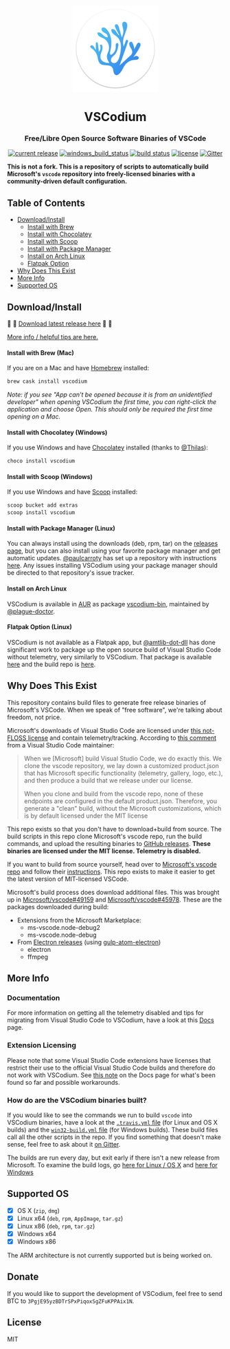 <div id="vscodium-logo" align="center">
    <br />
    <img src="./src/resources/linux/code.png" alt="VSCodium Logo" width="200"/>
    <h1>VSCodium</h1>
    <h3>Free/Libre Open Source Software Binaries of VSCode</h3>
</div>

<div id="badges" align="center">

  [![current release](https://img.shields.io/github/release/vscodium/vscodium.svg)](https://github.com/vscodium/vscodium/releases)
[![windows_build_status](https://dev.azure.com/vscodium/VSCodium/_apis/build/status/VSCodium.vscodium?branchName=master)](https://dev.azure.com/vscodium/VSCodium/_build?definitionId=1)
[![build status](https://travis-ci.com/VSCodium/vscodium.svg?branch=master)](https://travis-ci.com/VSCodium/vscodium) 
[![license](https://img.shields.io/github/license/VSCodium/vscodium.svg)](https://github.com/VSCodium/vscodium/blob/master/LICENSE)
[![Gitter](https://img.shields.io/gitter/room/vscodium/vscodium.svg)](https://gitter.im/VSCodium/Lobby)

</div>

**This is not a fork. This is a repository of scripts to automatically build Microsoft's `vscode` repository into freely-licensed binaries with a community-driven default configuration.**

## Table of Contents
- [Download/Install](#download-install)
  - [Install with Brew](#install-with-brew)
  - [Install with Chocolatey](#install-with-choco)
  - [Install with Scoop](#install-with-scoop)
  - [Install with Package Manager](#install-with-package-manager)
  - [Install on Arch Linux](#install-on-arch-linux)
  - [Flatpak Option](#flatpak)
- [Why Does This Exist](#why)
- [More Info](#more-info)
- [Supported OS](#supported-os)

## <a id="download-install"></a>Download/Install
:tada: :tada: [Download latest release here](https://github.com/VSCodium/vscodium/releases) :tada: :tada:

[More info / helpful tips are here.](https://github.com/VSCodium/vscodium/blob/master/DOCS.md)

#### <a id="install-with-brew"></a>Install with Brew (Mac)
If you are on a Mac and have [Homebrew](https://brew.sh/) installed:
```bash
brew cask install vscodium
```

_Note: if you see "App can’t be opened because it is from an unidentified developer" when opening VSCodium the first time, you can right-click the application and choose Open. This should only be required the first time opening on a Mac._

#### <a id="install-with-choco"></a>Install with Chocolatey (Windows)
If you use Windows and have [Chocolatey](https://chocolatey.org) installed (thanks to [@Thilas](https://github.com/Thilas)):
```bash
choco install vscodium
```

#### <a id="install-with-scoop"></a>Install with Scoop (Windows)
If you use Windows and have [Scoop](https://scoop.sh) installed:
```bash
scoop bucket add extras
scoop install vscodium
```

#### <a id="install-with-package-manager"></a>Install with Package Manager (Linux)
You can always install using the downloads (deb, rpm, tar) on the [releases page](https://github.com/VSCodium/vscodium/releases), but you can also install using your favorite package manager and get automatic updates. [@paulcarroty](https://github.com/paulcarroty) has set up a repository with instructions [here](https://gitlab.com/paulcarroty/vscodium-deb-rpm-repo). Any issues installing VSCodium using your package manager should be directed to that repository's issue tracker. 

#### <a id="install-on-arch-linux"></a>Install on Arch Linux
VSCodium is available in [AUR](https://wiki.archlinux.org/index.php/Arch_User_Repository) as package [vscodium-bin](https://aur.archlinux.org/packages/vscodium-bin/), maintained by [@plague-doctor](https://github.com/plague-doctor).

#### <a id="flatpak"></a>Flatpak Option (Linux)
VSCodium is not available as a Flatpak app, but [@amtlib-dot-dll](https://github.com/amtlib-dot-dll) has done significant work to package up the open source build of Visual Studio Code without telemetry, very similarly to VSCodium. That package is available [here](https://flathub.org/apps/details/com.visualstudio.code.oss) and the build repo is [here](https://github.com/flathub/com.visualstudio.code.oss).

## <a id="why"></a>Why Does This Exist
This repository contains build files to generate free release binaries of Microsoft's VSCode. When we speak of "free software", we're talking about freedom, not price.

Microsoft's downloads of Visual Studio Code are licensed under [this not-FLOSS license](https://code.visualstudio.com/license) and contain telemetry/tracking. According to [this comment](https://github.com/Microsoft/vscode/issues/60#issuecomment-161792005) from a Visual Studio Code maintainer: 

> When we [Microsoft] build Visual Studio Code, we do exactly this. We clone the vscode repository, we lay down a customized product.json that has Microsoft specific functionality (telemetry, gallery, logo, etc.), and then produce a build that we release under our license.
> 
> When you clone and build from the vscode repo, none of these endpoints are configured in the default product.json. Therefore, you generate a "clean" build, without the Microsoft customizations, which is by default licensed under the MIT license

This repo exists so that you don't have to download+build from source. The build scripts in this repo clone Microsoft's vscode repo, run the build commands, and upload the resulting binaries to [GitHub releases](https://github.com/VSCodium/vscodium/releases). __These binaries are licensed under the MIT license. Telemetry is disabled.__

If you want to build from source yourself, head over to [Microsoft's vscode repo](https://github.com/Microsoft/vscode) and follow their [instructions](https://github.com/Microsoft/vscode/wiki/How-to-Contribute#build-and-run). This repo exists to make it easier to get the latest version of MIT-licensed VSCode.

Microsoft's build process does download additional files. This was brought up in [Microsoft/vscode#49159](https://github.com/Microsoft/vscode/issues/49159) and [Microsoft/vscode#45978](https://github.com/Microsoft/vscode/issues/45978). These are the packages downloaded during build:

- Extensions from the Microsoft Marketplace:
  - ms-vscode.node-debug2
  - ms-vscode.node-debug
- From [Electron releases](https://github.com/electron/electron/releases) (using [gulp-atom-electron](https://github.com/joaomoreno/gulp-atom-electron))
  - electron
  - ffmpeg

## <a id="more-info"></a>More Info

### Documentation
For more information on getting all the telemetry disabled and tips for migrating from Visual Studio Code to VSCodium, have a look at this [Docs](https://github.com/VSCodium/vscodium/blob/master/DOCS.md) page.

### Extension Licensing
Please note that some Visual Studio Code extensions have licenses that restrict their use to the official Visual Studio Code builds and therefore do not work with VSCodium. See [this note](https://github.com/VSCodium/vscodium/blob/master/DOCS.md#proprietary-debugging-tools) on the Docs page for what's been found so far and possible workarounds.

### How do are the VSCodium binaries built?
If you would like to see the commands we run to build `vscode` into VSCodium binaries, have a look at the [`.travis.yml` file](https://github.com/VSCodium/vscodium/blob/master/.travis.yml) (for Linux and OS X builds) and the [`win32-build.yml` file](https://github.com/VSCodium/vscodium/blob/master/win32-build.yml) (for Windows builds). These build files call all the other scripts in the repo. If you find something that doesn't make sense, feel free to ask about it [on Gitter](https://gitter.im/VSCodium/Lobby).

The builds are run every day, but exit early if there isn't a new release from Microsoft. To examine the build logs, go [here for Linux / OS X](https://travis-ci.com/VSCodium/vscodium) and [here for Windows](https://dev.azure.com/vscodium/VSCodium/_build?definitionId=1)

## <a id="supported-os"></a>Supported OS
- [x] OS X (`zip`, `dmg`)
- [x] Linux x64 (`deb`, `rpm`, `AppImage`, `tar.gz`)
- [x] Linux x86 (`deb`, `rpm`, `tar.gz`)
- [x] Windows x64
- [x] Windows x86
  
The ARM architecture is not currently supported but is being worked on.

## <a id="donate"></a>Donate
If you would like to support the development of VSCodium, feel free to send BTC to `3PgjE95yzBDTrSPxPiqoxSgZFuKPPAix1N`.

## <a id="license"></a>License
MIT
